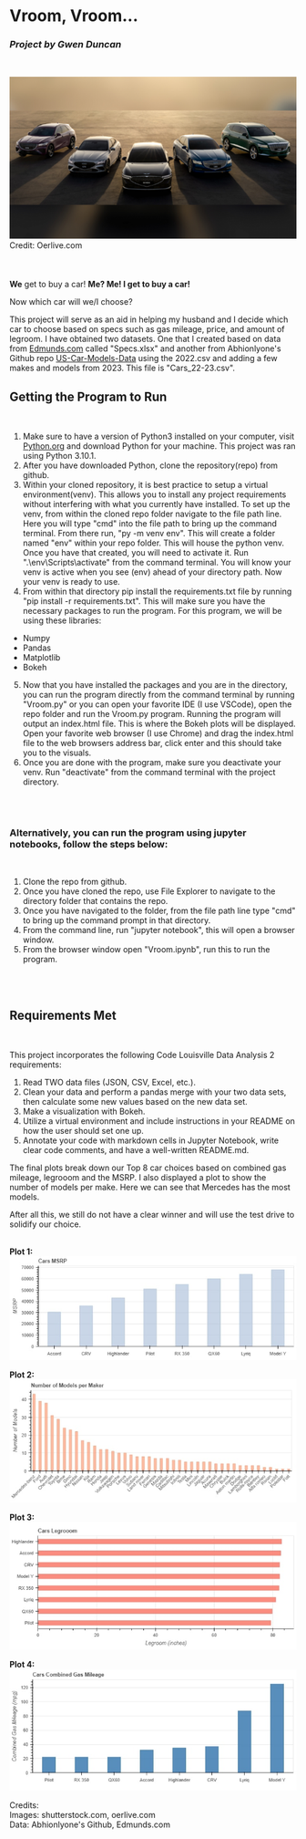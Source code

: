 
# **Vroom, Vroom...**

### *Project by Gwen Duncan*
<br/>

![Cars](/images/CarsLined.png)
<br/>
Credit: Oerlive.com
<br/>
<br/>
<br/>
<br/>
**We** get to buy a car! **Me? Me! I get to buy a car!**

Now which car will we/I choose?

This project will serve as an aid in helping my husband and I decide which car to choose based on specs such as gas mileage, price, and amount of legroom. 
I have obtained two datasets. One that I created based on data from [Edmunds.com](https://www.edmunds.com/) called "Specs.xlsx" and another from Abhionlyone's Github repo [US-Car-Models-Data](https://github.com/abhionlyone/us-car-models-data) using the 2022.csv and adding a few makes and models from 2023. This file is "Cars_22-23.csv". 
<br/>

## **Getting the Program to Run**
<br/>

1. Make sure to have a version of Python3 installed on your computer, visit [Python.org](https://www.python.org/downloads/) and download Python for your machine. This project was ran using Python 3.10.1.
2. After you have downloaded Python, clone the repository(repo) from github.
3. Within your cloned repository, it is best practice to setup a virtual environment(venv). This allows you to install any project requirements without interfering with what you currently have installed. To set up the venv, from within the cloned repo folder navigate to the file path line. Here you will type "cmd" into the file path to bring up the command terminal. From there run, "py -m venv env". This will create a folder named "env" within your repo folder. This will house the python venv. Once you have that created, you will need to activate it. Run 
".\env\Scripts\activate" from the command terminal. You will know your venv is active when you see (env) ahead of your directory path. Now your venv is ready to use.
4. From within that directory pip install the requirements.txt file by running "pip install -r requirements.txt". This will make sure you have the necessary packages to run the program. For this program, we will be using these libraries:
- Numpy
- Pandas
- Matplotlib
- Bokeh
5. Now that you have installed the packages and you are in the directory, you can run the program directly from the command terminal by running "Vroom.py" or you can open your favorite IDE (I use VSCode), open the repo folder and run the Vroom.py program. Running the program will output an index.html file. This is where the Bokeh plots will be displayed. Open your favorite web browser (I use Chrome) and drag the index.html file to the web browsers address bar, click enter and this should take you to the visuals.
6. Once you are done with the program, make sure you deactivate your venv. Run "deactivate" from the command terminal with the project directory.
<br/>
<br/>

### Alternatively, you can run the program using **jupyter notebooks**, follow the steps below:
<br/>

1. Clone the repo from github.
2. Once you have cloned the repo, use File Explorer to navigate to the directory folder that contains the repo.
3. Once you have navigated to the folder, from the file path line type "cmd" to bring up the command prompt in that directory.
4. From the command line, run "jupyter notebook", this will open a browser window.
5. From the browser window open "Vroom.ipynb", run this to run the program.
<br/>
<br/>

## **Requirements Met**
<br/>

This project incorporates the following Code Louisville Data Analysis 2 requirements:
1. Read TWO data files (JSON, CSV, Excel, etc.). 
2. Clean your data and perform a pandas merge with your two data sets, then calculate some new values based on the new data set.
3. Make a visualization with Bokeh. 
4. Utilize a virtual environment and include instructions in your README on how the user should set one up.
5. Annotate your code with markdown cells in Jupyter Notebook, write clear code comments, and have a well-written README.md.

The final plots break down our Top 8 car choices based on combined gas mileage, legrooom and the MSRP. I also displayed a plot to show the number of models per make. Here we can see that Mercedes has the most models. 

After all this, we still do not have a clear winner and will use the test drive to solidify our choice. 
<br/>
<br/>

**Plot 1:**
<br/>
![Plot1](images/MSRP.jpg)
<br/>

**Plot 2:**
<br/>
![Plot2](images/Models.jpg)
<br/>

**Plot 3:**
<br/>
![Plot3](images/Legroom.jpg)
<br/>

**Plot 4:**
<br/>
![Plot4](images/Gas.jpg)


Credits:
<br/>
Images: shutterstock.com, oerlive.com
<br/>
Data: Abhionlyone's Github, Edmunds.com